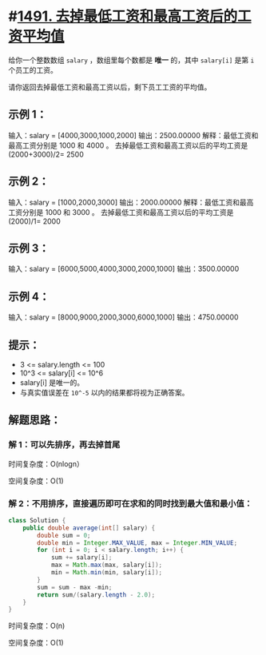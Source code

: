 # #[1491. 去掉最低工资和最高工资后的工资平均值](https://leetcode-cn.com/problems/average-salary-excluding-the-minimum-and-maximum-salary/)

给你一个整数数组 `salary` ，数组里每个数都是 **唯一** 的，其中 `salary[i]` 是第 `i` 个员工的工资。

请你返回去掉最低工资和最高工资以后，剩下员工工资的平均值。

## 示例 1：

输入：salary = [4000,3000,1000,2000]
输出：2500.00000
解释：最低工资和最高工资分别是 1000 和 4000 。
去掉最低工资和最高工资以后的平均工资是 (2000+3000)/2= 2500

## 示例 2：

输入：salary = [1000,2000,3000]
输出：2000.00000
解释：最低工资和最高工资分别是 1000 和 3000 。
去掉最低工资和最高工资以后的平均工资是 (2000)/1= 2000

## 示例 3：

输入：salary = [6000,5000,4000,3000,2000,1000]
输出：3500.00000

## 示例 4：

输入：salary = [8000,9000,2000,3000,6000,1000]
输出：4750.00000

## 提示：

- 3 <= salary.length <= 100
- 10^3 <= salary[i] <= 10^6
- salary[i] 是唯一的。
- 与真实值误差在 `10^-5` 以内的结果都将视为正确答案。

## 解题思路：

### 解 1：可以先排序，再去掉首尾

时间复杂度：O(nlogn）

空间复杂度：O(1)

### 解 2：不用排序，直接遍历即可在求和的同时找到最大值和最小值：

~~~java
class Solution {
    public double average(int[] salary) {
        double sum = 0;
        double min = Integer.MAX_VALUE, max = Integer.MIN_VALUE;
        for (int i = 0; i < salary.length; i++) {
            sum += salary[i];
            max = Math.max(max, salary[i]);
            min = Math.min(min, salary[i]);
        }
        sum = sum - max -min;
        return sum/(salary.length - 2.0);
    }
}
~~~

时间复杂度：O(n)

空间复杂度：O(1)